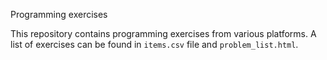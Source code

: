 Programming exercises

This repository contains programming exercises from various platforms. A list of exercises can be found in ```items.csv``` file and ```problem_list.html```. 
